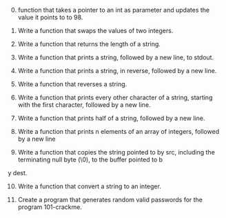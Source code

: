 0.  function that takes a pointer to an int as parameter and updates the value it points to to 98.                                

1. Write a function that swaps the values of two integers.                                                                        

2. Write a function that returns the length of a string.                                                                          

3. Write a function that prints a string, followed by a new line, to stdout.                                                      

4. Write a function that prints a string, in reverse, followed by a new line.                                                     

5. Write a function that reverses a string.                                                                                       

6. Write a function that prints every other character of a string, starting with the first character, followed by a new line.     

7. Write a function that prints half of a string, followed by a new line.                                                         

8. Write a function that prints n elements of an array of integers, followed by a new line                                        

9. Write a function that copies the string pointed to by src, including the terminating null byte (\0), to the buffer pointed to b

y dest.                                                                                                                           

10. Write a function that convert a string to an integer.                                                                         

11. Create a program that generates random valid passwords for the program 101-crackme.  
